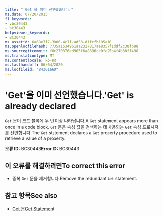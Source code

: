 ```yaml
---
title: "'Get'을 이미 선언했습니다."
ms.date: 07/20/2015
f1_keywords:
- vbc30443
- bc30443
helpviewer_keywords:
- BC30443
ms.assetid: 6a68e7f7-3006-4c7f-ad53-d1fcfb105e10
ms.openlocfilehash: 7735a1534961aa2327817ae8357f1ddf2c38fb88
ms.sourcegitcommit: f8c270376ed905f6a8896ce0fe25b4f4b38ff498
ms.translationtype: MT
ms.contentlocale: ko-KR
ms.lasthandoff: 06/04/2020
ms.locfileid: "84361660"
---
```

# <a name="get-is-already-declared"></a><span data-ttu-id="80e1f-102">'Get'을 이미 선언했습니다.</span><span class="sxs-lookup"><span data-stu-id="80e1f-102">'Get' is already declared</span></span>
<span data-ttu-id="80e1f-103">`Get` 문이 코드 블록에 두 번 이상 나타납니다.</span><span class="sxs-lookup"><span data-stu-id="80e1f-103">A `Get` statement appears more than once in a code block.</span></span> <span data-ttu-id="80e1f-104">`Get` 문은 속성 값을 검색하는 데 사용되는 `Get` 속성 프로시저를 선언합니다.</span><span class="sxs-lookup"><span data-stu-id="80e1f-104">The `Get` statement declares a `Get` property procedure used to retrieve a value of a property.</span></span>  
  
 <span data-ttu-id="80e1f-105">**오류 ID:** BC30443</span><span class="sxs-lookup"><span data-stu-id="80e1f-105">**Error ID:** BC30443</span></span>  
  
## <a name="to-correct-this-error"></a><span data-ttu-id="80e1f-106">이 오류를 해결하려면</span><span class="sxs-lookup"><span data-stu-id="80e1f-106">To correct this error</span></span>  
  
- <span data-ttu-id="80e1f-107">중복 `Get` 문을 제거합니다.</span><span class="sxs-lookup"><span data-stu-id="80e1f-107">Remove the redundant `Get` statement.</span></span>  
  
## <a name="see-also"></a><span data-ttu-id="80e1f-108">참고 항목</span><span class="sxs-lookup"><span data-stu-id="80e1f-108">See also</span></span>

- [<span data-ttu-id="80e1f-109">Get 문</span><span class="sxs-lookup"><span data-stu-id="80e1f-109">Get Statement</span></span>](../language-reference/statements/get-statement.md)
